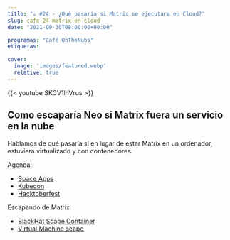 ```yaml
---
title: "☕️ #24 - ¿Qué pasaría si Matrix se ejecutara en Cloud?"
slug: cafe-24-matrix-en-cloud
date: "2021-09-30T08:00:00+00:00"

programas: "Café OnTheNubs"
etiquetas:

cover:
  image: 'images/featured.webp'
  relative: true
---
```


{{< youtube SKCV1lhVrus >}}

## Como escaparía Neo si Matrix fuera un servicio en la nube
Hablamos de qué pasaría si en lugar de estar Matrix en un ordenador, estuviera virtualizado y con contenedores.

Agenda:
- [Space Apps](https://spaceappszgz.github.io/)
- [Kubecon](https://events.linuxfoundation.org/kubecon-cloudnativecon-europe/)
- [Hacktoberfest](https://hacktoberfest.digitalocean.com/)

Escapando de Matrix
- [BlackHat Scape Container](https://www.youtube.com/watch?v=jFlqVe11eeM)
- [Virtual Machine scape](https://en.wikipedia.org/wiki/Virtual_machine_escape)
